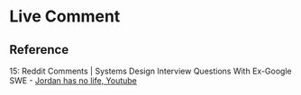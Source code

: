 # Live Comment

## Reference

15: Reddit Comments | Systems Design Interview Questions With Ex-Google SWE - [Jordan has no life, Youtube](https://youtu.be/BO2gRisnBcA?si=u9rYSL-sRFdVZSCH)
